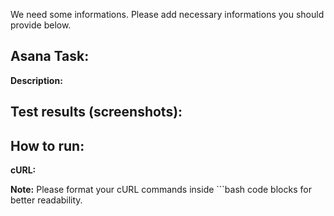 We need some informations. Please add necessary informations you should provide below.

## Asana Task:

**Description:** 

## Test results (screenshots):

## How to run:

**cURL:** 

**Note:** Please format your cURL commands inside ```bash code blocks for better readability.
